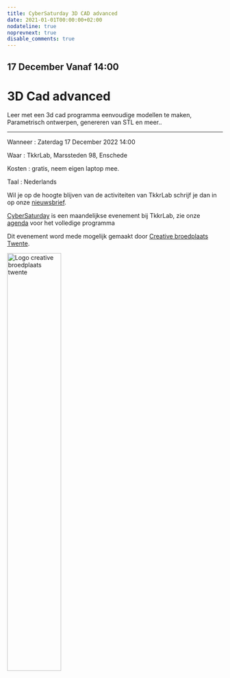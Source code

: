 ```yaml
---
title: CyberSaturday 3D CAD advanced
date: 2021-01-01T00:00:00+02:00
nodateline: true
noprevnext: true
disable_comments: true
---
```


## 17 December Vanaf 14:00 ##

# 3D Cad advanced

Leer met een 3d cad programma eenvoudige modellen te maken, Parametrisch ontwerpen,  genereren van STL en meer..




<hr>
Wanneer : Zaterdag 17 December 2022 14:00

Waar : TkkrLab, Marssteden 98, Enschede

Kosten : gratis, neem eigen laptop mee.

Taal : Nederlands

Wil je op de hoogte blijven van de activiteiten van TkkrLab schrijf je dan in op onze [nieuwsbrief](http://eepurl.com/gLxrLD).


[CyberSaturday](/cybersaturdays/cybersaturday/) is een maandelijkse evenement bij TkkrLab, zie onze [agenda](/agenda/) voor het volledige programma

Dit evenement word mede mogelijk gemaakt door [Creative broedplaats Twente](http://www.creatievebroedplaatsentwente.nl/).

<img width=50% src="/images/Logo-Creatieve-Broedplaatsen-Twente.jpg"  alt="Logo creative broedplaats twente">
